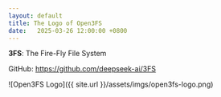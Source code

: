 ```yaml
---
layout: default
title: The Logo of Open3FS
date:   2025-03-26 12:00:00 +0800
---
```


**3FS**: The Fire-Fly File System

GitHub: <https://github.com/deepseek-ai/3FS>

![Open3FS Logo]({{ site.url }}/assets/imgs/open3fs-logo.png)
